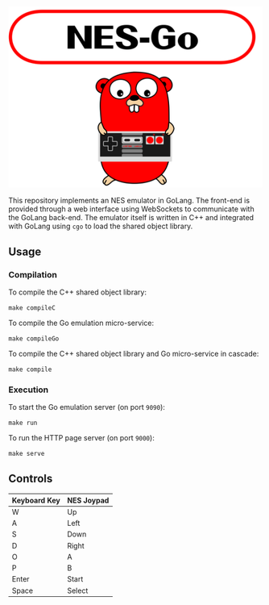 <p align="center">
<img src="graphics/NES-Go.svg" alt="NES-Go"/>
</p>

This repository implements an NES emulator in GoLang. The front-end is provided
through a web interface using WebSockets to communicate with the GoLang
back-end. The emulator itself is written in C++ and integrated with GoLang
using `cgo` to load the shared object library.

## Usage

### Compilation

To compile the C++ shared object library:

```shell
make compileC
```

To compile the Go emulation micro-service:

```shell
make compileGo
```

To compile the C++ shared object library and Go micro-service in cascade:

```shell
make compile
```

### Execution

To start the Go emulation server (on port `9090`):

```shell
make run
```

To run the HTTP page server (on port `9000`):

```shell
make serve
```

## Controls

| Keyboard Key | NES Joypad    |
|:-------------|:--------------|
| W            | Up            |
| A            | Left          |
| S            | Down          |
| D            | Right         |
| O            | A             |
| P            | B             |
| Enter        | Start         |
| Space        | Select        |
